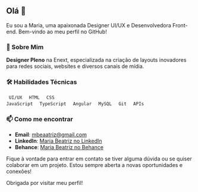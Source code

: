## Olá 👋

Eu sou a Maria, uma apaixonada Designer UI/UX e Desenvolvedora Front-end. Bem-vindo ao meu perfil no GitHub!

### 🌟 Sobre Mim
**Designer Pleno** na Enext, especializada na criação de layouts inovadores para redes sociais, websites e diversos canais de mídia.

### 🛠️ Habilidades Técnicas
<code> UI/UX </code>
<code> HTML </code>
<code> CSS </code>
<code> JavaScript </code>
<code> TypeScript </code>
<code> Angular </code>
<code> MySQL </code>
<code> Git </code>
<code> APIs </code>

### 📫 Como me encontrar
- **Email**: [mbeaatriz@gmail.com](mailto:mbeaatriz@gmail.com)
- **LinkedIn**: [Maria Beatriz no LinkedIn](https://www.linkedin.com/in/maria-beatriz-b8731815b)
- **Behance**: [Maria Beatriz no Behance](https://www.behance.net/mariabeatriz6)

Fique à vontade para entrar em contato se tiver alguma dúvida ou se quiser colaborar em um projeto. Estou sempre aberta a novas oportunidades e conexões!

Obrigada por visitar meu perfil!
